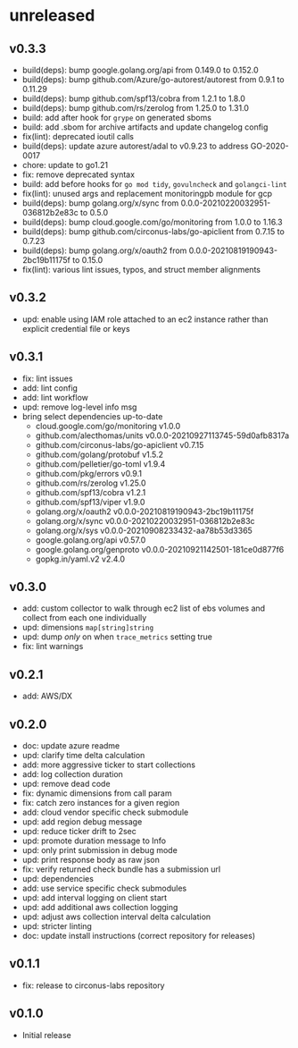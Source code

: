 # unreleased

## v0.3.3

* build(deps): bump google.golang.org/api from 0.149.0 to 0.152.0
* build(deps): bump github.com/Azure/go-autorest/autorest from 0.9.1 to 0.11.29
* build(deps): bump github.com/spf13/cobra from 1.2.1 to 1.8.0
* build(deps): bump github.com/rs/zerolog from 1.25.0 to 1.31.0
* build: add after hook for `grype` on generated sboms
* build: add .sbom for archive artifacts and update changelog config
* fix(lint): deprecated ioutil calls
* build(deps): update azure autorest/adal to v0.9.23 to address GO-2020-0017
* chore: update to go1.21
* fix: remove deprecated syntax
* build: add before hooks for `go mod tidy`, `govulncheck` and `golangci-lint`
* fix(lint): unused args and replacement monitoringpb module for gcp
* build(deps): bump golang.org/x/sync from 0.0.0-20210220032951-036812b2e83c to 0.5.0
* build(deps): bump cloud.google.com/go/monitoring from 1.0.0 to 1.16.3
* build(deps): bump github.com/circonus-labs/go-apiclient from 0.7.15 to 0.7.23
* build(deps): bump golang.org/x/oauth2 from 0.0.0-20210819190943-2bc19b11175f to 0.15.0
* fix(lint): various lint issues, typos, and struct member alignments

## v0.3.2

* upd: enable using IAM role attached to an ec2 instance rather than explicit credential file or keys

## v0.3.1

* fix: lint issues
* add: lint config
* add: lint workflow
* upd: remove log-level info msg
* bring select dependencies up-to-date
    * cloud.google.com/go/monitoring v1.0.0
    * github.com/alecthomas/units v0.0.0-20210927113745-59d0afb8317a
    * github.com/circonus-labs/go-apiclient v0.7.15
    * github.com/golang/protobuf v1.5.2
    * github.com/pelletier/go-toml v1.9.4
    * github.com/pkg/errors v0.9.1
    * github.com/rs/zerolog v1.25.0
    * github.com/spf13/cobra v1.2.1
    * github.com/spf13/viper v1.9.0
    * golang.org/x/oauth2 v0.0.0-20210819190943-2bc19b11175f
    * golang.org/x/sync v0.0.0-20210220032951-036812b2e83c
    * golang.org/x/sys v0.0.0-20210908233432-aa78b53d3365
    * google.golang.org/api v0.57.0
    * google.golang.org/genproto v0.0.0-20210921142501-181ce0d877f6
    * gopkg.in/yaml.v2 v2.4.0

## v0.3.0

* add: custom collector to walk through ec2 list of ebs volumes and collect from each one individually
* upd: dimensions `map[string]string`
* upd: dump _only_ on when `trace_metrics` setting true
* fix: lint warnings

## v0.2.1

* add: AWS/DX

## v0.2.0

* doc: update azure readme
* upd: clarify time delta calculation
* add: more aggressive ticker to start collections
* add: log collection duration
* upd: remove dead code
* fix: dynamic dimensions from call param
* fix: catch zero instances for a given region
* add: cloud vendor specific check submodule
* upd: add region debug message
* upd: reduce ticker drift to 2sec
* upd: promote duration message to Info
* upd: only print submission in debug mode
* upd: print response body as raw json
* fix: verify returned check bundle has a submission url
* upd: dependencies
* add: use service specific check submodules
* upd: add interval logging on client start
* upd: add additional aws collection logging
* upd: adjust aws collection interval delta calculation
* upd: stricter linting
* doc: update install instructions (correct repository for releases)

## v0.1.1

* fix: release to circonus-labs repository

## v0.1.0

* Initial release
